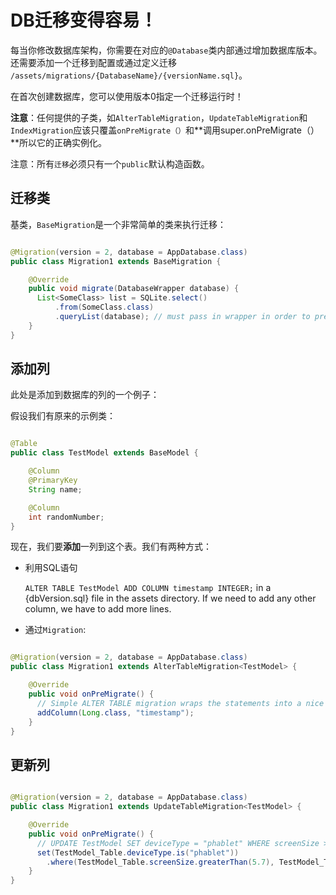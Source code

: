 # DB迁移变得容易！
每当你修改数据库架构，你需要在对应的`@Database`类内部通过增加数据库版本。还需要添加一个迁移到配置或通过定义迁移 `/assets/migrations/{DatabaseName}/{versionName.sql}`。

在首次创建数据库，您可以使用版本0指定一个迁移运行时！

**注意**：任何提供的子类，如`AlterTableMigration`，`UpdateTableMigration`和`IndexMigration`应该只覆盖`onPreMigrate（）`和**调用super.onPreMigrate（）**所以它的正确实例化。

注意：所有`迁移`必须只有一个`public`默认构造函数。

## 迁移类
基类，`BaseMigration`是一个非常简单的类来执行迁移：

```java

@Migration(version = 2, database = AppDatabase.class)
public class Migration1 extends BaseMigration {

    @Override
    public void migrate(DatabaseWrapper database) {
      List<SomeClass> list = SQLite.select()
          .from(SomeClass.class)
          .queryList(database); // must pass in wrapper in order to prevent recursive calls to DB.
    }
}
```

## 添加列
此处是添加到数据库的列的一个例子：

假设我们有原来的示例类：

```java

@Table
public class TestModel extends BaseModel {

    @Column
    @PrimaryKey
    String name;

    @Column
    int randomNumber;
}
```

现在，我们要**添加**一列到这个表。我们有两种方式：
- 利用SQL语句

  `ALTER TABLE TestModel ADD COLUMN timestamp INTEGER;` in a {dbVersion.sql} file in the assets directory. If we need to add any other column, we have to add more lines.

- 通过`Migration`:

```java

@Migration(version = 2, database = AppDatabase.class)
public class Migration1 extends AlterTableMigration<TestModel> {

    @Override
    public void onPreMigrate() {
      // Simple ALTER TABLE migration wraps the statements into a nice builder notation
      addColumn(Long.class, "timestamp");
    }
}
```

## 更新列

```java

@Migration(version = 2, database = AppDatabase.class)
public class Migration1 extends UpdateTableMigration<TestModel> {

    @Override
    public void onPreMigrate() {
      // UPDATE TestModel SET deviceType = "phablet" WHERE screenSize > 5.7 AND screenSize < 7;
      set(TestModel_Table.deviceType.is("phablet"))
        .where(TestModel_Table.screenSize.greaterThan(5.7), TestModel_Table.screenSize.lessThan(7));
    }
}
```
